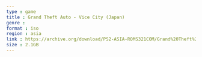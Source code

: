 ```yaml
---
type : game
title : Grand Theft Auto - Vice City (Japan)
genre : 
format : iso
region : asia
link : https://archive.org/download/PS2-ASIA-ROMS321COM/Grand%20Theft%20Auto%20-%20Vice%20City%20%28Japan%29.7z
size : 2.1GB
---
```

